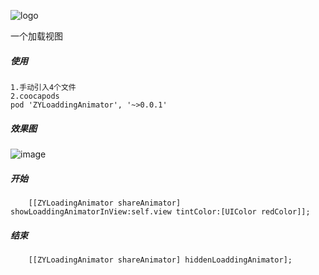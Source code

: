 
![logo](https://github.com/ethanCun/ZYLoadAnimator/blob/master/ZYLoaddingAnimator.png)

一个加载视图
##### 使用
```
1.手动引入4个文件
2.coocapods
pod 'ZYLoaddingAnimator', '~>0.0.1'
```

##### 效果图
![image](https://github.com/ethanCun/ZYLoadAnimator/blob/master/ZYLoaddingAnimator.gif)



##### 开始
```
    [[ZYLoadingAnimator shareAnimator] showLoaddingAnimatorInView:self.view tintColor:[UIColor redColor]];
```

##### 结束
```
    [[ZYLoadingAnimator shareAnimator] hiddenLoaddingAnimator];
```
